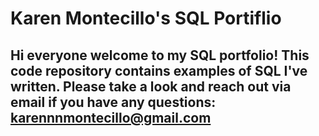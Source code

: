 # Karen Montecillo's SQL Portiflio
## Hi everyone welcome to my SQL portfolio! This code repository contains examples of SQL I've written. Please take a look and reach out via email if you have any questions: karennnmontecillo@gmail.com
